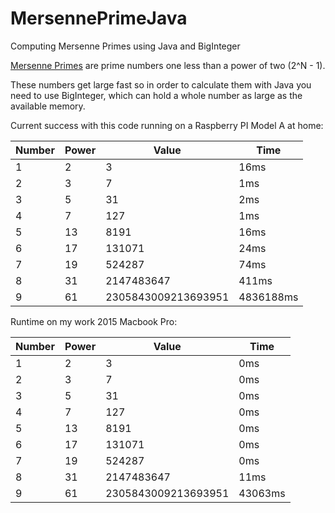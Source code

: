 # MersennePrimeJava
Computing Mersenne Primes using Java and BigInteger

[Mersenne Primes](https://en.wikipedia.org/wiki/Mersenne_prime) are prime numbers one less than a power of two (2^N - 1).

These numbers get large fast so in order to calculate them with Java you need to use BigInteger, which can hold a whole number as large as the available memory.

Current success with this code running on a Raspberry PI Model A at home:

Number|Power|Value|Time
---|---|---|---
1|2|3|16ms
2|3|7|1ms
3|5|31|2ms
4|7|127|1ms
5|13|8191|16ms
6|17|131071|24ms
7|19|524287|74ms
8|31|2147483647|411ms
9|61|2305843009213693951|4836188ms

Runtime on my work 2015 Macbook Pro:

Number|Power|Value|Time
---|---|---|---
1|2|3|0ms
2|3|7|0ms
3|5|31|0ms
4|7|127|0ms
5|13|8191|0ms
6|17|131071|0ms
7|19|524287|0ms
8|31|2147483647|11ms
9|61|2305843009213693951|43063ms
